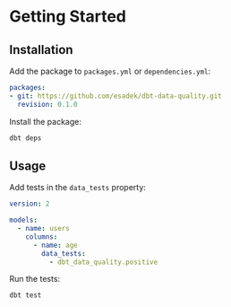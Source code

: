 # Getting Started

## Installation

Add the package to `packages.yml` or `dependencies.yml`:

```yaml
packages:
- git: https://github.com/esadek/dbt-data-quality.git
  revision: 0.1.0
```

Install the package:

```bash
dbt deps
```

## Usage

Add tests in the `data_tests` property:

```yaml
version: 2

models:
  - name: users
    columns:
      - name: age
        data_tests:
          - dbt_data_quality.positive
```

Run the tests:

```bash
dbt test
```

